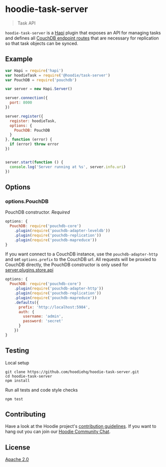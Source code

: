 # hoodie-task-server

> Task API

`hoodie-task-server` is a [Hapi](http://hapijs.com/) plugin that exposes an API for managing tasks and defines all [CouchDB endpoint routes](http://docs.couchdb.org/en/2.0.0/http-api.html) that are necessary for replication so that task objects can be synced.

## Example

```js
var Hapi = require('hapi')
var hoodieTask = require('@hoodie/task-server')
var PouchDB = require('pouchdb')

var server = new Hapi.Server()

server.connection({
  port: 8000
})

server.register({
  register: hoodieTask,
  options: {
    PouchDB: PouchDB
  }
}, function (error) {
  if (error) throw error
})


server.start(function () {
  console.log('Server running at %s', server.info.uri)
})
```

## Options

### options.PouchDB

PouchDB constructor. _Required_

```js
options: {
  PouchDB: require('pouchdb-core')
    .plugin(require('pouchdb-adapter-leveldb'))
    .plugin(require('pouchdb-replication'))
    .plugin(require('pouchdb-mapreduce'))
}
```

If you want connect to a CouchDB instance, use the `pouchdb-adapter-http` and set
`options.prefix` to the CouchDB url. All requests will be proxied to CouchDB
directly, the PouchDB constructor is only used for [server.plugins.store.api](api)

```js
options: {
  PouchDB: require('pouchdb-core')
    .plugin(require('pouchdb-adapter-http'))
    .plugin(require('pouchdb-replication'))
    .plugin(require('pouchdb-mapreduce'))
    .defaults({
      prefix: 'http://localhost:5984',
      auth: {
        username: 'admin',
        password: 'secret'
      }
    })
}
```

## Testing

Local setup

```
git clone https://github.com/hoodiehq/hoodie-task-server.git
cd hoodie-task-server
npm install
```

Run all tests and code style checks

```
npm test
```

## Contributing

Have a look at the Hoodie project's [contribution guidelines](https://github.com/hoodiehq/hoodie/blob/master/CONTRIBUTING.md).
If you want to hang out you can join our [Hoodie Community Chat](http://hood.ie/chat/).

## License

[Apache 2.0](http://www.apache.org/licenses/LICENSE-2.0)
